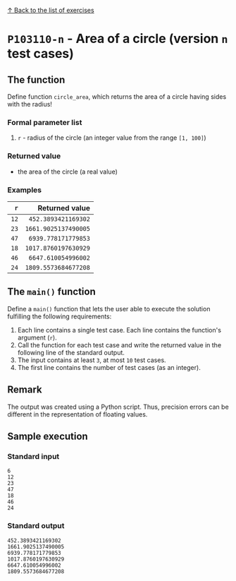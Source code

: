 
[↑ Back to the list of exercises](./README.md)

# `P103110-n` - Area of a circle (version `n` test cases)

## The function

Define function `circle_area`, which returns the area of a circle having sides with the radius!

### Formal parameter list

1. `r` - radius of the circle (an integer value from the range `[1, 100]`)

### Returned value

* the area of the circle (a real value)

### Examples

| `r` | Returned value | 
| ---: | --: | 
| `12` | `452.3893421169302` | 
| `23` | `1661.9025137490005` | 
| `47` | `6939.778171779853` | 
| `18` | `1017.8760197630929` | 
| `46` | `6647.610054996002` | 
| `24` | `1809.5573684677208` | 

## The `main()` function

Define a `main()` function that lets the user able to execute the solution fulfilling the following requirements:

1. Each line contains a single test case. Each line contains the function's argument (`r`).
1. Call the function for each test case and write the returned value in the following line of the standard output.
1. The input contains at least `3`, at most `10` test cases.
1. The first line contains the number of test cases (as an integer).

## Remark
The output was created using a Python script. Thus, precision errors can be different in the representation of floating values.


## Sample execution

### Standard input

```
6
12
23
47
18
46
24
```

### Standard output

```
452.3893421169302
1661.9025137490005
6939.778171779853
1017.8760197630929
6647.610054996002
1809.5573684677208
```